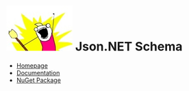 # ![Logo](Doc/icons/logo.jpg) Json.NET Schema

- [Homepage](http://www.newtonsoft.com/jsonschema)
- [Documentation](http://www.newtonsoft.com/jsonschema/help)
- [NuGet Package](https://www.nuget.org/packages/Newtonsoft.Json.Schema)
